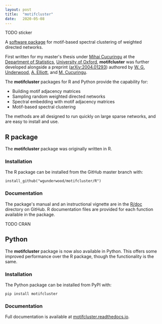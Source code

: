 ```yaml
---
layout: post
title:  "motifcluster"
date:   2020-05-08
---
```


TODO sticker

A [software package](https://github.com/WGUNDERWOOD/motifcluster)
for motif-based spectral clustering
of weighted directed networks.

First written for my master's thesis under
[Mihai Cucuringu](mcucuringu)
at the
[Department of Statistics](https://www.stats.ox.ac.uk/),
[University of Oxford](http://www.ox.ac.uk/),
**motifcluster** was further developed alongside a preprint
([arXiv:2004.01293](https://arxiv.org/abs/2004.01293))
authored by
[W. G. Underwood][wgunderwood],
[A. Elliott][aelliott],
and [M. Cucuringu][mcucuringu].

The **motifcluster** packages for R and Python provide the capability for:

- Building motif adjacency matrices
- Sampling random weighted directed networks
- Spectral embedding with motif adjacency matrices
- Motif-based spectral clustering

The methods are all designed to run quickly on large sparse networks,
and are easy to install and use.

## R package

The **motifcluster** package
was originally written in R.

### Installation

The R package can be installed from the GitHub master branch with:

```
install_github("wgunderwood/motifcluster/R")
```

### Documentation

The package's manual and an instructional vignette are in the
[R/doc](https://github.com/WGUNDERWOOD/motifcluster/tree/master/R/doc)
directory on GitHub.
R documentation files are provided for each function
available in the package.

TODO CRAN



## Python

The **motifcluster** package
is now also available in Python.
This offers some improved performance
over the R package,
though the functionality is the same.

### Installation

The Python package can be installed from PyPI with:

```
pip install motifcluster
```

### Documentation

Full documentation is available at
[motifcluster.readthedocs.io](https://motifcluster.readthedocs.io/).


[wgunderwood]: /

[mcucuringu]: https://scholar.google.com/citations?user=GFvVRzwAAAAJ&hl=en
[aelliott]: https://www.turing.ac.uk/people/researchers/andrew-elliott
